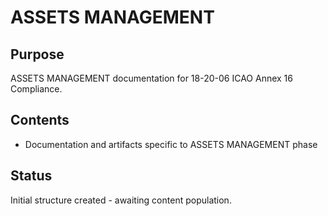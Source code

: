 # ASSETS MANAGEMENT

## Purpose
ASSETS MANAGEMENT documentation for 18-20-06 ICAO Annex 16 Compliance.

## Contents
- Documentation and artifacts specific to ASSETS MANAGEMENT phase

## Status
Initial structure created - awaiting content population.
